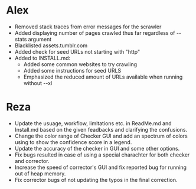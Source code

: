 # Alex
- Removed stack traces from error messages for the scrawler
- Added displaying number of pages crawled thus far regardless of --stats argument
- Blacklisted assets.tumblr.com
- Added check for seed URLs not starting with "http"
- Added to INSTALL.md:
    - Added some common websites to try crawling
    - Added some instructions for seed URLS
    - Emphasized the reduced amount of URLs available when running without --xl


# Reza
- Update the usuage, workflow, limitations etc. in ReadMe.md and Install.md based on the given feadbacks and clarifying the confusions.
- Change the color range of Checker GUI and add an spectrum of colors using to show the confidence score in a legend.
- Update the accuracy of the checker in GUI and some other options.
- Fix bugs resulted in case of using a special charachter for both checker and corrector.
- Increase the speed of corrector's GUI and fix reported bug for running out of heap memory.
- Fix corrector bugs of not updating the typos in the final correction.
